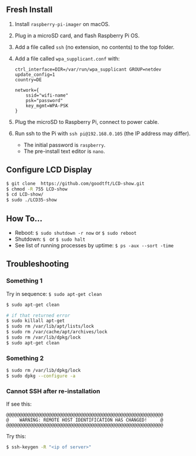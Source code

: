## Fresh Install

1. Install `raspberry-pi-imager` on macOS.
1. Plug in a microSD card, and flash Raspberry Pi OS.
1. Add a file called `ssh` (no extension, no contents) to the top folder.
1. Add a file called `wpa_supplicant.conf` with:

    ```text
    ctrl_interface=DIR=/var/run/wpa_supplicant GROUP=netdev
    update_config=1
    country=DE

    network={
        ssid="wifi-name"
        psk="password"
        key_mgmt=WPA-PSK
    }
    ```

1. Plug the microSD to Raspberry Pi, connect to power cable.
1. Run ssh to the Pi with `ssh pi@192.168.0.105` (the IP address may differ).
    - The initial password is `raspberry`.
    - The pre-install text editor is `nano`.

## Configure LCD Display

```bash
$ git clone  https://github.com/goodtft/LCD-show.git
$ chmod -R 755 LCD-show
$ cd LCD-show/
$ sudo ./LCD35-show
```

<!-- 
```bash
ubuntu@ubuntu:~/LCD-show-ubuntu$ sudo ./LCD35-show
cp: cannot create regular file '/usr/share/X11/xorg.conf.d/99-fbturbo.conf': No such file or directory
need to update touch configuration
E: Could not get lock /var/lib/dpkg/lock-frontend. It is held by process 2327 (unattended-upgr)
N: Be aware that removing the lock file is not a solution and may break your system.
E: Unable to acquire the dpkg frontend lock (/var/lib/dpkg/lock-frontend), is another process using it?
cp: cannot stat '/usr/share/X11/xorg.conf.d/10-evdev.conf': No such file or directory
reboot now
```
 -->

## How To…

- Reboot: `$ sudo shutdown -r now` or `$ sudo reboot`
- Shutdown: `$ ` or `$ sudo halt`
- See list of running processes by uptime: `$ ps -aux --sort -time`

## Troubleshooting

### Something 1

Try in sequence: `$ sudo apt-get clean`

```bash
$ sudo apt-get clean

# if that returned error
$ sudo killall apt-get
$ sudo rm /var/lib/apt/lists/lock
$ sudo rm /var/cache/apt/archives/lock
$ sudo rm /var/lib/dpkg/lock
$ sudo apt-get clean
```

### Something 2

```bash
$ sudo rm /var/lib/dpkg/lock
$ sudo dpkg --configure -a
```

### Cannot SSH after re-installation

If see this:

```text
@@@@@@@@@@@@@@@@@@@@@@@@@@@@@@@@@@@@@@@@@@@@@@@@@@@@@@@@@@@
@    WARNING: REMOTE HOST IDENTIFICATION HAS CHANGED!     @
@@@@@@@@@@@@@@@@@@@@@@@@@@@@@@@@@@@@@@@@@@@@@@@@@@@@@@@@@@@
```

Try this:

```bash
$ ssh-keygen -R "<ip of server>"
```
